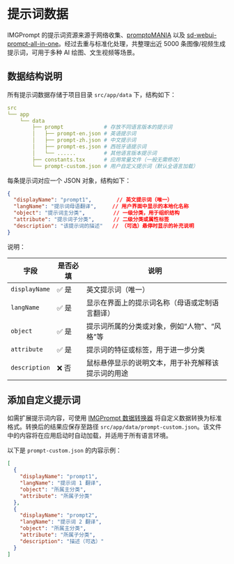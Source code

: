 # 提示词数据

IMGPrompt 的提示词资源来源于网络收集、[promptoMANIA](https://promptomania.com/midjourney-prompt-builder/) 以及 [sd-webui-prompt-all-in-one](https://github.com/Physton/sd-webui-prompt-all-in-one/blob/main/group_tags/zh_CN.yaml)。经过去重与标准化处理，共整理出近 5000 条图像/视频生成提示词，可用于多种 AI 绘图、文生视频等场景。

## 数据结构说明

所有提示词数据存储于项目目录 `src/app/data` 下，结构如下：

```yml
src
└── app
    └── data
        ├── prompt             # 存放不同语言版本的提示词
        │   ├── prompt-en.json # 英语提示词
        │   ├── prompt-zh.json # 中文提示词
        │   ├── prompt-es.json # 西班牙语提示词
        │   └── ......         # 其他语言版本提示词
        ├── constants.tsx      # 应用常量文件（一般无需修改）
        └── prompt-custom.json # 用户自定义提示词（默认全语言加载）
```

每条提示词对应一个 JSON 对象，结构如下：

```json
{
  "displayName": "prompt1",        // 英文提示词（唯一）
  "langName": "提示词母语翻译",     // 用户界面中显示的本地化名称
  "object": "提示词主分类",         // 一级分类，用于组织结构
  "attribute": "提示词子分类",      // 二级分类或属性标签
  "description": "该提示词的描述"   // （可选）悬停时显示的补充说明
}
```

说明：

| 字段              | 是否必填 | 说明                        |
| ------------- | ---- | ------------------------- |
| `displayName` | ✅ 是  | 英文提示词（唯一）     |
| `langName`    | ✅ 是  | 显示在界面上的提示词名称（母语或定制语言翻译）       |
| `object`      | ✅ 是  | 提示词所属的分类或对象，例如“人物”、“风格”等  |
| `attribute`   | ✅ 是  | 提示词的特征或标签，用于进一步分类         |
| `description` | ❌ 否  | 鼠标悬停显示的说明文本，用于补充解释该提示词的用途 |

## 添加自定义提示词

如需扩展提示词内容，可使用 [IMGPrompt 数据转换器](https://tools.newzone.top/zh/data-parser/img-prompt) 将自定义数据转换为标准格式。转换后的结果应保存至路径 `src/app/data/prompt-custom.json`。该文件中的内容将在应用启动时自动加载，并适用于所有语言环境。

以下是 `prompt-custom.json` 的内容示例：

```json
[
  {
    "displayName": "prompt1",
    "langName": "提示词 1 翻译",
    "object": "所属主分类",
    "attribute": "所属子分类"
  },
  {
    "displayName": "prompt2",
    "langName": "提示词 2 翻译",
    "object": "所属主分类",
    "attribute": "所属子分类",
    "description": "描述（可选）"
  }
]
```
